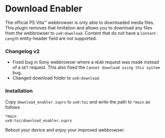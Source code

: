 Download Enabler
================================================================================

The official PS Vita&trade; webbrowser is only able to downloaded media files. 
This plugin removes that limitation and allows you to download any files from the webbrowser to `ux0:download`.
Content that do not have a `Content-Length` entity-header field are not supported.

### Changelog v2
- Fixed bug in Sony webbrowser where a `HEAD` request was made instead of a `GET` request. This also fixed the `Cannot download using this system` bug.
- Changed download folder to `ux0:download`.

### Installation
Copy `download_enabler.suprx` to `ux0:tai` and write the path to `*main` as follows

```text
*main
ux0:tai/download_enabler.suprx
```

Reboot your device and enjoy your improved webbrowser.